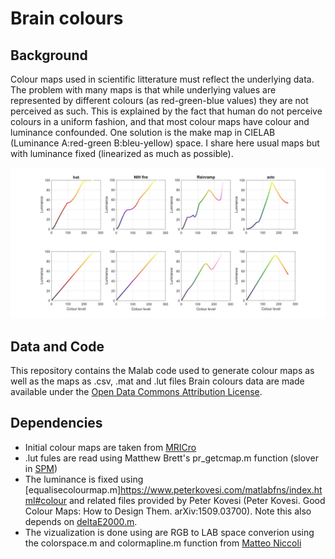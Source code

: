 # Brain colours

## Background

Colour maps used in scientific litterature must reflect the underlying data. The problem with many maps is that while underlying values are represented by different colours (as red-green-blue values) they are not perceived as such. This is explained by the fact that human do not perceive colours in a uniform fashion, and that most colour maps have colour and luminance confounded. One solution is the make map in CIELAB (Luminance A:red-green B:bleu-yellow) space. I share here usual maps but with luminance fixed (linearized as much as possible).

![alt text](https://github.com/CPernet/brain_colours/blob/master/examples.jpg)

## Data and Code

This repository contains the Malab code used to generate colour maps as well as the maps as .csv, .mat and .lut files
Brain colours data are made available under the [Open Data Commons Attribution License](http://opendatacommons.org/licenses/by/1.0).

## Dependencies

- Initial colour maps are taken from [MRICro](https://www.nitrc.org/projects/mricron)
- .lut fules are read using Matthew Brett's pr_getcmap.m function (slover in [SPM](https://www.fil.ion.ucl.ac.uk/spm/))
- The luminance is fixed using [equalisecolourmap.m]https://www.peterkovesi.com/matlabfns/index.html#colour and related files provided by Peter Kovesi (Peter Kovesi. Good Colour Maps: How to Design Them. arXiv:1509.03700). Note this also depends on [deltaE2000.m](http://www2.ece.rochester.edu/~gsharma/ciede2000/).
- The vizualization is done using are RGB to LAB space converion using the colorspace.m and colormapline.m function from [Matteo Niccoli](https://mycarta.wordpress.com/2012/05/12/the-rainbow-is-dead-long-live-the-rainbow-part-1/)
